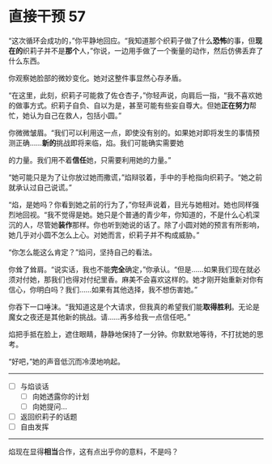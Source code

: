 # 直接干预 57

“这次循环会成功的，”你平静地回应。“我知道那个织莉子做了什么**恐怖**的事，但**现在的**织莉子并不是**那个**人，”你说，一边用手做了一个衡量的动作，然后仿佛丢弃了什么东西。

你观察她脸部的微妙变化。她对这整件事显然心存矛盾。

“在这里，此刻，织莉子可能救了佐仓杏子，”你轻声说，向肩后一指，“我不喜欢她的做事方式。织莉子自负、自以为是，甚至可能有些妄自尊大。但她**正在努力**帮忙，她认为自己在救人，包括小圆。”

你微微皱眉。“我们可以利用这一点，即使没有别的。如果她对即将发生的事情预测正确……**新的**挑战即将来临，焰。我们可能确实需要她

的力量。我们用不着**信任**她，只需要利用她的力量。”

“她可能只是为了让你放过她而撒谎，”焰辩驳着，手中的手枪指向织莉子。“她之前就承认过自己说谎。”

“焰，是她吗？你看到她之前的行为了，”你轻声说着，目光与她相对。她也同样强烈地回视。“我不觉得是她。她只是个普通的青少年，你知道的，不是什么心机深沉的人，尽管她**装作**那样。你也听到她说的话了。除了小圆对她的预言有所影响，她几乎对小圆不怎么上心。对她而言，织莉子并不构成威胁。”

“你怎么能这么肯定？”焰问，坚持自己的看法。

你耸了耸肩。“说实话，我也不能**完全**确定，”你承认。“但是……如果我们现在就必须对付她，那我们也得对付纪里香。麻美不会喜欢这样的。她才刚开始重新对你有信心，你明白吗？我们……如果有其他选择，我不想伤害她。”

你吞下一口唾沫。“我知道这是个大请求，但我真的希望我们能**取得胜利**。无论是魔女之夜还是其他新的挑战。请……再多给我一点信任吧。”

焰把手抵在脸上，遮住眼睛，静静地保持了一分钟。你默默地等待，不打扰她的思考。

“好吧，”她的声音低沉而冷漠地响起。

---

- [ ] 与焰谈话
  - [ ] 向她透露你的计划
  - [ ] 向她提问...
- [ ] 返回织莉子的话题
- [ ] 自由发挥

---

焰现在显得**相当**合作，这有点出乎你的意料，不是吗？
